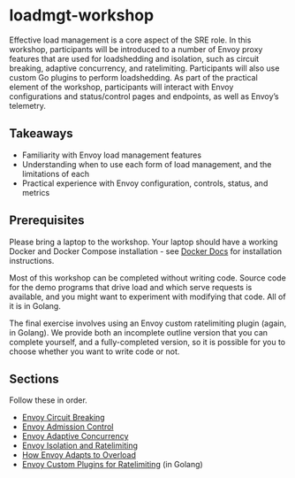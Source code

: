 # loadmgt-workshop

Effective load management is a core aspect of the SRE role. In this workshop, participants will be introduced to a number of Envoy proxy features that are used for loadshedding and isolation, such as circuit breaking, adaptive concurrency, and ratelimiting. Participants will also use custom Go plugins to perform loadshedding. As part of the practical element of the workshop, participants will interact with Envoy configurations and status/control pages and endpoints, as well as Envoy’s telemetry.  

## Takeaways

* Familiarity with Envoy load management features
* Understanding when to use each form of load management, and the limitations of each
* Practical experience with Envoy configuration, controls, status, and metrics


## Prerequisites

Please bring a laptop to the workshop. Your laptop should have a working Docker and Docker Compose installation - see [Docker Docs](https://docs.docker.com/compose/install/) for installation instructions.

Most of this workshop can be completed without writing code. Source code for the demo programs that drive load and which serve requests is available, and you might want to experiment with modifying that code. All of it is in Golang.

The final exercise involves using an Envoy custom ratelimiting plugin (again, in Golang). We provide both an incomplete outline version that you can complete yourself, and a fully-completed version, so it is possible for you to choose whether you want to write code or not. 

## Sections

Follow these in order.

 * [Envoy Circuit Breaking](/circuitbreaking/README.md)
 * [Envoy Admission Control](/admissioncontrol/README.md)
 * [Envoy Adaptive Concurrency](/adaptiveconcurrency/README.md)
 * [Envoy Isolation and Ratelimiting](/isolation/README.md)
 * [How Envoy Adapts to Overload](/envoyoverload/README.md)
 * [Envoy Custom Plugins for Ratelimiting](/plugins/README.md) (in Golang)